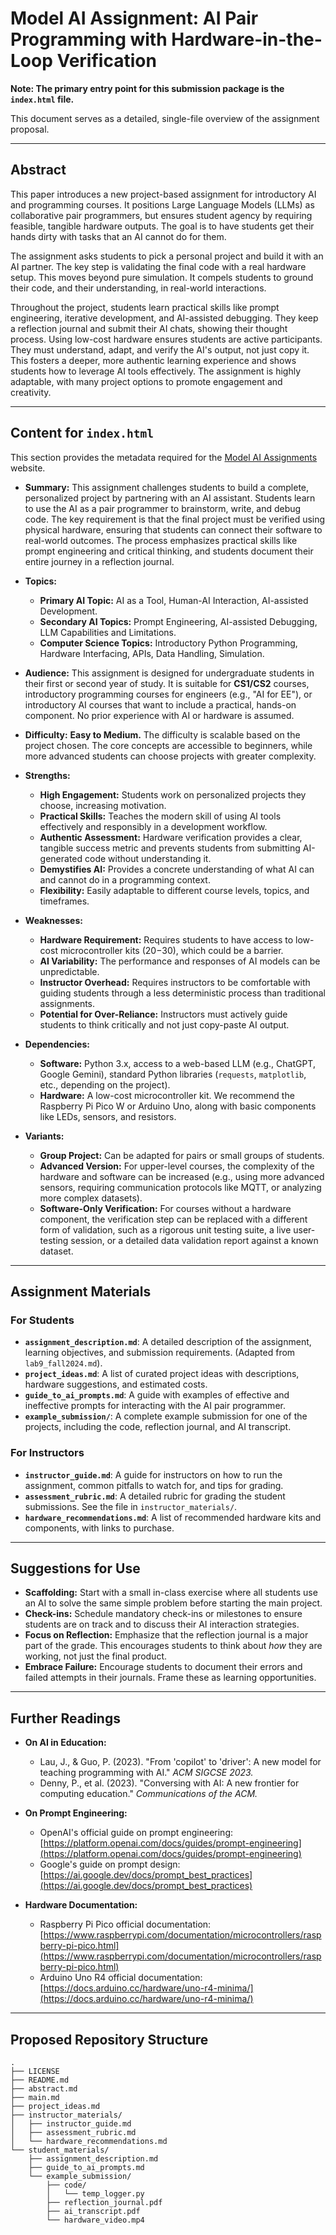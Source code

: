 # Model AI Assignment: AI Pair Programming with Hardware-in-the-Loop Verification

**Note: The primary entry point for this submission package is the `index.html` file.**

This document serves as a detailed, single-file overview of the assignment proposal.

---

## Abstract

This paper introduces a new project-based assignment for introductory AI and programming courses. It positions Large Language Models (LLMs) as collaborative pair programmers, but ensures student agency by requiring feasible, tangible hardware outputs. The goal is to have students get their hands dirty with tasks that an AI cannot do for them.

The assignment asks students to pick a personal project and build it with an AI partner. The key step is validating the final code with a real hardware setup. This moves beyond pure simulation. It compels students to ground their code, and their understanding, in real-world interactions.

Throughout the project, students learn practical skills like prompt engineering, iterative development, and AI-assisted debugging. They keep a reflection journal and submit their AI chats, showing their thought process. Using low-cost hardware ensures students are active participants. They must understand, adapt, and verify the AI's output, not just copy it. This fosters a deeper, more authentic learning experience and shows students how to leverage AI tools effectively. The assignment is highly adaptable, with many project options to promote engagement and creativity.

---

## Content for `index.html`

This section provides the metadata required for the [Model AI Assignments](http://modelai.gettysburg.edu/) website.

- **Summary:** This assignment challenges students to build a complete, personalized project by partnering with an AI assistant. Students learn to use the AI as a pair programmer to brainstorm, write, and debug code. The key requirement is that the final project must be verified using physical hardware, ensuring that students can connect their software to real-world outcomes. The process emphasizes practical skills like prompt engineering and critical thinking, and students document their entire journey in a reflection journal.

- **Topics:**
    - **Primary AI Topic:** AI as a Tool, Human-AI Interaction, AI-assisted Development.
    - **Secondary AI Topics:** Prompt Engineering, AI-assisted Debugging, LLM Capabilities and Limitations.
    - **Computer Science Topics:** Introductory Python Programming, Hardware Interfacing, APIs, Data Handling, Simulation.

- **Audience:** This assignment is designed for undergraduate students in their first or second year of study. It is suitable for **CS1/CS2** courses, introductory programming courses for engineers (e.g., "AI for EE"), or introductory AI courses that want to include a practical, hands-on component. No prior experience with AI or hardware is assumed.

- **Difficulty:** **Easy to Medium.** The difficulty is scalable based on the project chosen. The core concepts are accessible to beginners, while more advanced students can choose projects with greater complexity.

- **Strengths:**
    - **High Engagement:** Students work on personalized projects they choose, increasing motivation.
    - **Practical Skills:** Teaches the modern skill of using AI tools effectively and responsibly in a development workflow.
    - **Authentic Assessment:** Hardware verification provides a clear, tangible success metric and prevents students from submitting AI-generated code without understanding it.
    - **Demystifies AI:** Provides a concrete understanding of what AI can and cannot do in a programming context.
    - **Flexibility:** Easily adaptable to different course levels, topics, and timeframes.

- **Weaknesses:**
    - **Hardware Requirement:** Requires students to have access to low-cost microcontroller kits ($20-$30), which could be a barrier.
    - **AI Variability:** The performance and responses of AI models can be unpredictable.
    - **Instructor Overhead:** Requires instructors to be comfortable with guiding students through a less deterministic process than traditional assignments.
    - **Potential for Over-Reliance:** Instructors must actively guide students to think critically and not just copy-paste AI output.

- **Dependencies:**
    - **Software:** Python 3.x, access to a web-based LLM (e.g., ChatGPT, Google Gemini), standard Python libraries (`requests`, `matplotlib`, etc., depending on the project).
    - **Hardware:** A low-cost microcontroller kit. We recommend the Raspberry Pi Pico W or Arduino Uno, along with basic components like LEDs, sensors, and resistors.

- **Variants:**
    - **Group Project:** Can be adapted for pairs or small groups of students.
    - **Advanced Version:** For upper-level courses, the complexity of the hardware and software can be increased (e.g., using more advanced sensors, requiring communication protocols like MQTT, or analyzing more complex datasets).
    - **Software-Only Verification:** For courses without a hardware component, the verification step can be replaced with a different form of validation, such as a rigorous unit testing suite, a live user-testing session, or a detailed data validation report against a known dataset.

---

## Assignment Materials

### For Students

- **`assignment_description.md`**: A detailed description of the assignment, learning objectives, and submission requirements. (Adapted from `lab9_fall2024.md`).
- **`project_ideas.md`**: A list of curated project ideas with descriptions, hardware suggestions, and estimated costs.
- **`guide_to_ai_prompts.md`**: A guide with examples of effective and ineffective prompts for interacting with the AI pair programmer.
- **`example_submission/`**: A complete example submission for one of the projects, including the code, reflection journal, and AI transcript.

### For Instructors

- **`instructor_guide.md`**: A guide for instructors on how to run the assignment, common pitfalls to watch for, and tips for grading.
- **`assessment_rubric.md`**: A detailed rubric for grading the student submissions. See the file in `instructor_materials/`.
- **`hardware_recommendations.md`**: A list of recommended hardware kits and components, with links to purchase.

---

## Suggestions for Use

- **Scaffolding:** Start with a small in-class exercise where all students use an AI to solve the same simple problem before starting the main project.
- **Check-ins:** Schedule mandatory check-ins or milestones to ensure students are on track and to discuss their AI interaction strategies.
- **Focus on Reflection:** Emphasize that the reflection journal is a major part of the grade. This encourages students to think about *how* they are working, not just the final product.
- **Embrace Failure:** Encourage students to document their errors and failed attempts in their journals. Frame these as learning opportunities.

---

## Further Readings

- **On AI in Education:**
  - Lau, J., & Guo, P. (2023). "From 'copilot' to 'driver': A new model for teaching programming with AI." *ACM SIGCSE 2023.*
  - Denny, P., et al. (2023). "Conversing with AI: A new frontier for computing education." *Communications of the ACM.*

- **On Prompt Engineering:**
  - OpenAI's official guide on prompt engineering: [https://platform.openai.com/docs/guides/prompt-engineering](https://platform.openai.com/docs/guides/prompt-engineering)
  - Google's guide on prompt design: [https://ai.google.dev/docs/prompt_best_practices](https://ai.google.dev/docs/prompt_best_practices)

- **Hardware Documentation:**
  - Raspberry Pi Pico official documentation: [https://www.raspberrypi.com/documentation/microcontrollers/raspberry-pi-pico.html](https://www.raspberrypi.com/documentation/microcontrollers/raspberry-pi-pico.html)
  - Arduino Uno R4 official documentation: [https://docs.arduino.cc/hardware/uno-r4-minima/](https://docs.arduino.cc/hardware/uno-r4-minima/)

---

## Proposed Repository Structure

```
.
├── LICENSE
├── README.md
├── abstract.md
├── main.md
├── project_ideas.md
├── instructor_materials/
│   ├── instructor_guide.md
│   ├── assessment_rubric.md
│   └── hardware_recommendations.md
└── student_materials/
    ├── assignment_description.md
    ├── guide_to_ai_prompts.md
    └── example_submission/
        ├── code/
        │   └── temp_logger.py
        ├── reflection_journal.pdf
        ├── ai_transcript.pdf
        └── hardware_video.mp4
```

